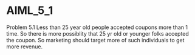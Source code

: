 # AIML_5_1
Problem 5.1
Less than 25 year old people accepted coupons more than 1 time. So there is more possiblity that 25 yr old or younger folks accepted the coupon. So marketing should target more of such individuals to get more revenue.
